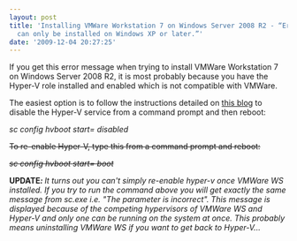 ```yaml
---
layout: post
title: 'Installing VMWare Workstation 7 on Windows Server 2008 R2 - “Error: This product
  can only be installed on Windows XP or later.”'
date: '2009-12-04 20:27:25'
---
```


If you get this error message when trying to install VMWare Workstation 7 on Windows Server 2008 R2, it is most probably because you have the Hyper-V role installed and enabled which is not compatible with VMWare.

The easiest option is to follow the instructions detailed on <a href="http://blog.tiensivu.com/aaron/archives/1707-Get-power-management-features-back-with-Server-2008-Hyper-V.html">this blog</a> to disable the Hyper-V service from a command prompt and then reboot:

<em>sc config hvboot start= disabled</em>

<span style="text-decoration:line-through;">To re-enable Hyper-V, type this from a command prompt and reboot:</span>

<span style="text-decoration:line-through;"><em>sc config hvboot start= boot</em></span>

<strong>UPDATE</strong><em><strong>: </strong>It turns</em><strong> </strong><em>out you can't simply re-enable hyper-v once VMWare WS installed. If you try to run the command above you will get exactly the same message from sc.exe i.e. "The parameter is incorrect". This message is displayed because of the competing hypervisors of VMWare WS and Hyper-V and only one can be running on the system at once. This probably means</em> <em>uninstalling VMWare WS if you want to get back to Hyper-V...</em>